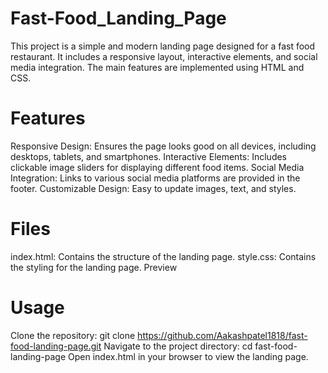 # Fast-Food_Landing_Page

This project is a simple and modern landing page designed for a fast food restaurant. It includes a responsive layout, interactive elements, and social media integration. The main features are implemented using HTML and CSS.

# Features
Responsive Design: Ensures the page looks good on all devices, including desktops, tablets, and smartphones.
Interactive Elements: Includes clickable image sliders for displaying different food items.
Social Media Integration: Links to various social media platforms are provided in the footer.
Customizable Design: Easy to update images, text, and styles.
# Files
index.html: Contains the structure of the landing page.
style.css: Contains the styling for the landing page.
Preview

# Usage
Clone the repository: git clone https://github.com/Aakashpatel1818/fast-food-landing-page.git
Navigate to the project directory: cd fast-food-landing-page
Open index.html in your browser to view the landing page.
